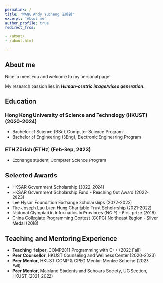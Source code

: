 ```yaml
---
permalink: /
title: "WANG Andy Yucheng 王禹铖"
excerpt: "About me"
author_profile: true
redirect_from:

- /about/
- /about.html

---
```


## About me
Nice to meet you and welcome to my personal page! 

My research passion lies in ***Human-centric image/video generation***.

## Education
### Hong Kong University of Science and Technology (HKUST) (2020-2024)
- Bachelor of Science (BSc), Computer Science Program
- Bachelor of Engineering (BEng), Electronic Engineering Program

### ETH Zürich (ETHz) (Feb-Sep, 2023)
- Exchange student, Computer Science Program

## Selected Awards
- HKSAR Government Scholarship (2022-2024)
- HKSAR Government Scholarship Fund - Reaching Out Award (2022-2023)
- Lee Hysan Foundation Exchange Scholarships (2022-2023)
- The Joseph Lau Luen Hung Charitable Trust Scholarship (2021-2022)
- National Olympiad in Informatics in Provinces (NOIP) - First prize (2018)
- China Collegiate Programming Contest (CCPC) Northeast Region - Silver Medal (2018)

## Teaching and Mentoring Experience
- **Teaching Helper**, COMP2011 Programming with C++ (2022 Fall)
- **Peer Counsellor**, HKUST Counseling and Wellness Center (2020-2023)
- **Peer Mentor**, HKUST COMP & CPEG Mentor-Mentee Scheme (2023 Fall)
- **Peer Mentor**, Mainland Students and Scholars Society, UG Section, HKUST (2021-2022)

